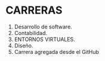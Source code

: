 # CARRERAS
1. Desarrollo de software.
2. Contabilidad.
3. ENTORNOS VIRTUALES.
4. Diseño.
5. Carrera agregada desde el GitHub
